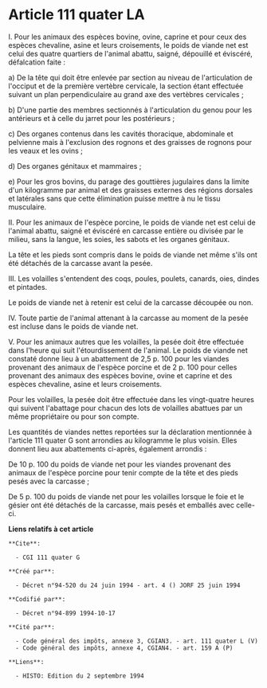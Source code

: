 # Article 111 quater LA

I.  Pour les animaux des espèces bovine, ovine, caprine et pour ceux des espèces chevaline, asine et leurs croisements, le
poids de viande net est celui des quatre quartiers de l'animal abattu, saigné, dépouillé et éviscéré, défalcation faite :

a) De la tête qui doit être enlevée par section au niveau de l'articulation de l'occiput et de la première vertèbre
cervicale, la section étant effectuée suivant un plan perpendiculaire au grand axe des vertèbres cervicales ;

b) D'une partie des membres sectionnés à l'articulation du genou pour les antérieurs et à celle du jarret pour les
postérieurs ;

c) Des organes contenus dans les cavités thoracique, abdominale et pelvienne mais à l'exclusion des rognons et des graisses
de rognons pour les veaux et les ovins ;

d) Des organes génitaux et mammaires ;

e) Pour les gros bovins, du parage des gouttières jugulaires dans la limite d'un kilogramme par animal et des graisses
externes des régions dorsales et latérales sans que cette élimination puisse mettre à nu le tissu musculaire.

II. Pour les animaux de l'espèce porcine, le poids de viande net est celui de l'animal abattu, saigné et éviscéré en carcasse
entière ou divisée par le milieu, sans la langue, les soies, les sabots et les organes génitaux.

La tête et les pieds sont compris dans le poids de viande net même s'ils ont été détachés de la carcasse avant la pesée.

III. Les volailles s'entendent des coqs, poules, poulets, canards, oies, dindes et pintades.

Le poids de viande net à retenir est celui de la carcasse découpée ou non.

IV. Toute partie de l'animal attenant à la carcasse au moment de la pesée est incluse dans le poids de viande net.

V. Pour les animaux autres que les volailles, la pesée doit être effectuée dans l'heure qui suit l'étourdissement de
l'animal. Le poids de viande net constaté donne lieu à un abattement de 2,5 p. 100 pour les viandes provenant des animaux de
l'espèce porcine et de 2 p. 100 pour celles provenant des animaux des espèces bovine, ovine et caprine et des espèces
chevaline, asine et leurs croisements.

Pour les volailles, la pesée doit être effectuée dans les vingt-quatre heures qui suivent l'abattage pour chacun des lots de
volailles abattues par un même propriétaire ou pour son compte.

Les quantités de viandes nettes reportées sur la déclaration mentionnée à l'article 111 quater G sont arrondies au kilogramme
le plus voisin. Elles donnent lieu aux abattements ci-après, également arrondis :

De 10 p. 100 du poids de viande net pour les viandes provenant des animaux de l'espèce porcine pour tenir compte de la tête
et des pieds pesés avec la carcasse ;

De 5 p. 100 du poids de viande net pour les volailles lorsque le foie et le gésier ont été détachés de la carcasse, mais
pesés et emballés avec celle-ci.

**Liens relatifs à cet article**

	**Cite**:

	  - CGI 111 quater G

	**Créé par**:

	  - Décret n°94-520 du 24 juin 1994 - art. 4 () JORF 25 juin 1994

	**Codifié par**:

	  - Décret n°94-899 1994-10-17

	**Cité par**:

	  - Code général des impôts, annexe 3, CGIAN3. - art. 111 quater L (V)
	  - Code général des impôts, annexe 4, CGIAN4. - art. 159 A (P)

	**Liens**:

	  - HISTO: Edition du 2 septembre 1994
